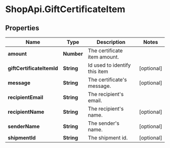 # ShopApi.GiftCertificateItem

## Properties

Name | Type | Description | Notes
------------ | ------------- | ------------- | -------------
**amount** | **Number** | The certificate item amount. | 
**giftCertificateItemId** | **String** | Id used to identify this item | [optional] 
**message** | **String** | The certificate&#39;s message. | [optional] 
**recipientEmail** | **String** | The recipient&#39;s email. | 
**recipientName** | **String** | The recipient&#39;s name. | [optional] 
**senderName** | **String** | The sender&#39;s name. | [optional] 
**shipmentId** | **String** | The shipment id. | [optional] 


